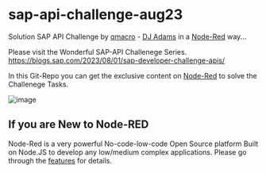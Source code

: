 # sap-api-challenge-aug23
Solution SAP API Challenge by [qmacro](https://twitter.com/qmacro) - [DJ Adams](https://people.sap.com/dj.adams.sap) in a [Node-Red](https://github.com/node-red) way...

Please visit the Wonderful SAP-API Challenege Series. https://blogs.sap.com/2023/08/01/sap-developer-challenge-apis/

In this Git-Repo you can get the exclusive content on [Node-Red](http://nodered.org/docs) to solve the Challenege Tasks.

![image](https://github.com/sabarna17/sap-api-challenge-aug23/assets/39834671/897aa5cb-b247-4d3f-8737-da68e4d23707)

## If you are New to Node-RED
Node-Red is a very powerful No-code-low-code Open Source platform Built on Node.JS to develop any low/medium complex applications. 
Please go through the [features](https://nodered.org/#features) for details.





